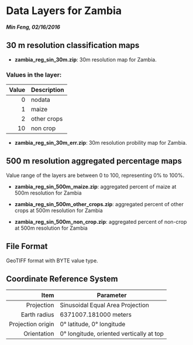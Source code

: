 # Data Layers for Zambia
___Min Feng, 02/16/2016___

## 30 m resolution classification maps

* __zambia_reg_sin_30m.zip__: 30m resolution map for Zambia.

### Values in the layer:

Value | Description
---: | :---
0 | nodata
1 |  maize
2 | other crops
10 | non crop

* __zambia_reg_sin_30m_err.zip__: 30m resolution probility map for Zambia.

## 500 m resolution aggregated percentage maps

Value range of the layers are between 0 to 100, representing 0% to 100%.

* __zambia_reg_sin_500m_maize.zip__: aggregated percent of maize at 500m resolution for Zambia

* __zambia_reg_sin_500m_other_crops.zip__: aggregated percent of other crops at 500m resolution for Zambia

* __zambia_reg_sin_500m_non_crop.zip__: aggregated percent of non-crop at 500m resolution for Zambia

## File Format

GeoTIFF format with BYTE value type.

## Coordinate Reference System

Item | Parameter
---:|---
Projection        | Sinusoidal Equal Area Projection
Earth radius      | 6371007.181000 meters
Projection origin | 0° latitude, 0° longitude
Orientation       | 0° longitude, oriented vertically at top

